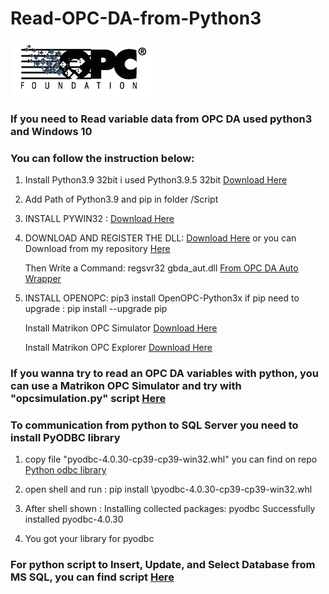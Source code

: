 # Read-OPC-DA-from-Python3
<img src=opclogo.png></img>

### If you need to Read variable data from OPC DA used python3 and Windows 10
### You can follow the instruction below:

1) Install Python3.9 32bit i used Python3.9.5 32bit [Download Here](https://www.python.org/ftp/python/3.9.5/python-3.9.5.exe)

2) Add Path of Python3.9 and pip in folder /Script

3) INSTALL PYWIN32 : [Download Here](https://github.com/mhammond/pywin32/releases)

4) DOWNLOAD AND REGISTER THE DLL:  [Download Here](http://www.gray-box.net/download_daawrapper.php) or you can Download from my repository [Here](https://github.com/squidmoron/Read-OPC-DA-from-Python3/tree/main/OPC%20DA%20Wrapper)
   
   Then Write a Command: regsvr32 gbda_aut.dll  [From OPC DA Auto Wrapper](https://github.com/squidmoron/Read-OPC-DA-from-Python3/tree/main/OPC%20DA%20Wrapper)

5) INSTALL OPENOPC: pip3 install OpenOPC-Python3x
   if pip need to upgrade : pip install --upgrade pip


	Install Matrikon OPC Simulator [Download Here](https://1drv.ms/u/s!Au49EKCDWwgSb1MOkwD6pWZKtjQ?e=lgd0dd)

	Install Matrikon OPC Explorer [Download Here](https://1drv.ms/u/s!Au49EKCDWwgScCkR-iZEVmW8I5I?e=fpWImH)

### If you wanna try to read an OPC DA variables with python, you can use a Matrikon OPC Simulator and try with "opcsimulation.py" script [Here](https://github.com/squidmoron/Read-OPC-DA-from-Python3/blob/main/PythonOPCDA/opcsimulation.py)


### To communication from python to SQL Server you need to install PyODBC library

1) copy file "pyodbc-4.0.30-cp39-cp39-win32.whl" you can find on repo [Python odbc library](https://github.com/squidmoron/Read-OPC-DA-from-Python3/tree/main/Python%20odbc%20library)

2) open shell and run : pip install <PATH>\pyodbc-4.0.30-cp39-cp39-win32.whl

3) After shell shown :
	Installing collected packages: pyodbc
	Successfully installed pyodbc-4.0.30

4) You got your library for pyodbc
	
### For python script to Insert, Update, and Select Database from MS SQL, you can find script [Here](https://github.com/squidmoron/Read-OPC-DA-from-Python3/tree/main/Python%20odbc%20library)
